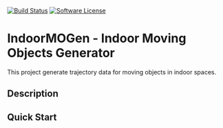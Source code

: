 [![Build Status](https://travis-ci.org/STEMLab/IndoorMOGen.svg?branch=devel)](https://travis-ci.org/STEMLab/IndoorMOGen)
[![Software License](https://img.shields.io/badge/license-MIT-brightgreen.svg?style=flat-square)](LICENSE)

# IndoorMOGen - Indoor Moving Objects Generator

This project generate trajectory data for moving objects in indoor spaces.

## Description

## Quick Start
